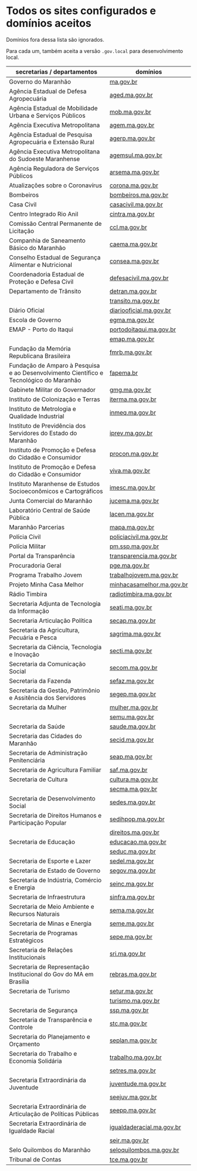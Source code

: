 # Todos os sites configurados e domínios aceitos

Domínios fora dessa lista são ignorados.

Para cada um, também aceita a versão `.gov.local` para desenvolvimento local.

| secretarias / departamentos                                                                | domínios                                                         |
|--------------------------------------------------------------------------------------------|------------------------------------------------------------------|
| Governo do Maranhão                                                                        | [ma.gov.br](https://ma.gov.br)                                   |
| Agência Estadual de Defesa Agropecuária                                                    | [aged.ma.gov.br](https://aged.ma.gov.br)                         |
| Agência Estadual de Mobilidade Urbana e Serviços Públicos                                  | [mob.ma.gov.br](https://mob.ma.gov.br)                           |
| Agência Executiva Metropolitana                                                            | [agem.ma.gov.br](https://agem.ma.gov.br)                         |
| Agência Estadual de Pesquisa Agropecuária e Extensão Rural                                 | [agerp.ma.gov.br](https://agerp.ma.gov.br)                       |
| Agência Executiva Metropolitana do Sudoeste Maranhense                                     | [agemsul.ma.gov.br](https://agemsul.ma.gov.br)                   |
| Agência Reguladora de Serviços Públicos                                                    | [arsema.ma.gov.br](https://arsema.ma.gov.br)                     |
| Atualizações sobre o Coronavírus                                                           | [corona.ma.gov.br](https://corona.ma.gov.br)                     |
| Bombeiros                                                                                  | [bombeiros.ma.gov.br](https://bombeiros.ma.gov.br)               |
| Casa Civil                                                                                 | [casacivil.ma.gov.br](https://casacivil.ma.gov.br)               |
| Centro Integrado Rio Anil                                                                  | [cintra.ma.gov.br](https://cintra.ma.gov.br)                     |
| Comissão Central Permanente de Licitação                                                   | [ccl.ma.gov.br](https://ccl.ma.gov.br)                           |
| Companhia de Saneamento Básico do Maranhão                                                 | [caema.ma.gov.br](https://caema.ma.gov.br)                       |
| Conselho Estadual de Segurança Alimentar e Nutricional                                     | [consea.ma.gov.br](https://consea.ma.gov.br)                     |
| Coordenadoria Estadual de Proteção e Defesa Civil                                          | [defesacivil.ma.gov.br](https://defesacivil.ma.gov.br)           |
| Departamento de Trânsito                                                                   | [detran.ma.gov.br](https://detran.ma.gov.br)                     |
|                                                                                            | [transito.ma.gov.br](https://transito.ma.gov.br)                 |
| Diário Oficial                                                                             | [diariooficial.ma.gov.br](https://diariooficial.ma.gov.br)       |
| Escola de Governo                                                                          | [egma.ma.gov.br](https://egma.ma.gov.br)                         |
| EMAP - Porto do Itaqui                                                                     | [portodoitaqui.ma.gov.br](https://portodoitaqui.ma.gov.br)       |
|                                                                                            | [emap.ma.gov.br](https://portodoitaqui.ma.gov.br)                |
| Fundação da Memória Republicana Brasileira                                                 | [fmrb.ma.gov.br](https://fmrb.ma.gov.br)                         |
| Fundação de Amparo à Pesquisa e ao Desenvolvimento Científico e Tecnológico do Maranhão    | [fapema.br](https://fapema.br)                                   |
| Gabinete Militar do Governador                                                             | [gmg.ma.gov.br](https://gmg.ma.gov.br)                           |
| Instituto de Colonização e Terras                                                          | [iterma.ma.gov.br](https://iterma.ma.gov.br)                     |
| Instituto de Metrologia e Qualidade Industrial                                             | [inmeq.ma.gov.br](https://inmeq.ma.gov.br)                       |
| Instituto de Previdência dos Servidores do Estado do Maranhão                              | [iprev.ma.gov.br](https://iprev.ma.gov.br)                       |
| Instituto de Promoção e Defesa do Cidadão e Consumidor                                     | [procon.ma.gov.br](https://procon.ma.gov.br)                     |
| Instituto de Promoção e Defesa do Cidadão e Consumidor                                     | [viva.ma.gov.br](https://viva.ma.gov.br)                         |
| Instituto Maranhense de Estudos Socioeconômicos e Cartográficos                            | [imesc.ma.gov.br](https://imesc.ma.gov.br)                       |
| Junta Comercial do Maranhão                                                                | [jucema.ma.gov.br](https://jucema.ma.gov.br)                     |
| Laboratório Central de Saúde Pública                                                       | [lacen.ma.gov.br](https://lacen.ma.gov.br)                       |
| Maranhão Parcerias                                                                         | [mapa.ma.gov.br](https://mapa.ma.gov.br)                         |
| Polícia Civil                                                                              | [policiacivil.ma.gov.br](https://policiacivil.ma.gov.br)         |
| Polícia Militar                                                                            | [pm.ssp.ma.gov.br](https://pm.ssp.ma.gov.br)                     |
| Portal da Transparência                                                                    | [transparencia.ma.gov.br](https://transparencia.ma.gov.br)       |
| Procuradoria Geral                                                                         | [pge.ma.gov.br](https://pge.ma.gov.br)                           |
| Programa Trabalho Jovem                                                                    | [trabalhojovem.ma.gov.br](https://trabalhojovem.ma.gov.br)       |
| Projeto Minha Casa Melhor                                                                  | [minhacasamelhor.ma.gov.br](https://minhacasamelhor.ma.gov.br)   |
| Rádio Timbira                                                                              | [radiotimbira.ma.gov.br](https://radiotimbira.ma.gov.br)         |
| Secretaria Adjunta de Tecnologia da Informação                                             | [seati.ma.gov.br](https://seati.ma.gov.br)                       |
| Secretaria Articulação Política                                                            | [secap.ma.gov.br](https://secap.ma.gov.br)                       |
| Secretaria da Agricultura, Pecuária e Pesca                                                | [sagrima.ma.gov.br](https://sagrima.ma.gov.br)                   |
| Secretaria da Ciência, Tecnologia e Inovação                                               | [secti.ma.gov.br](https://secti.ma.gov.br)                       |
| Secretaria da Comunicação Social                                                           | [secom.ma.gov.br](https://secom.ma.gov.br)                       |
| Secretaria da Fazenda                                                                      | [sefaz.ma.gov.br](https://sefaz.ma.gov.br)                       |
| Secretaria da Gestão, Patrimônio e Assitência dos Servidores                               | [segep.ma.gov.br](https://segep.ma.gov.br)                       |
| Secretaria da Mulher                                                                       | [mulher.ma.gov.br](https://mulher.ma.gov.br)                     |
|                                                                                            | [semu.ma.gov.br](https://semu.ma.gov.br)                         |
| Secretaria da Saúde                                                                        | [saude.ma.gov.br](https://saude.ma.gov.br)                       |
| Secretaria das Cidades do Maranhão                                                         | [secid.ma.gov.br](https://secid.ma.gov.br)                       |
| Secretaria de Administração Penitenciária                                                  | [seap.ma.gov.br](https://seap.ma.gov.br)                         |
| Secretaria de Agricultura Familiar                                                         | [saf.ma.gov.br](https://saf.ma.gov.br)                           |
| Secretaria de Cultura                                                                      | [cultura.ma.gov.br](https://cultura.ma.gov.br)                   |
|                                                                                            | [secma.ma.gov.br](https://secma.ma.gov.br)                       |
| Secretaria de Desenvolvimento Social                                                       | [sedes.ma.gov.br](https://sedes.ma.gov.br)                       |
| Secretaria de Direitos Humanos e Participação Popular                                      | [sedihpop.ma.gov.br](https://sedihpop.ma.gov.br)                 |
|                                                                                            | [direitos.ma.gov.br](https://direitos.ma.gov.br)                 |
| Secretaria de Educação                                                                     | [educacao.ma.gov.br](https://educacao.ma.gov.br)                 |
|                                                                                            | [seduc.ma.gov.br](https://seduc.ma.gov.br)                       |
| Secretaria de Esporte e Lazer                                                              | [sedel.ma.gov.br](https://sedel.ma.gov.br)                       |
| Secretaria de Estado de Governo                                                            | [segov.ma.gov.br](https://segov.ma.gov.br)                       |
| Secretaria de Indústria, Comércio e Energia                                                | [seinc.ma.gov.br](https://seinc.ma.gov.br)                       |
| Secretaria de Infraestrutura                                                               | [sinfra.ma.gov.br](https://sinfra.ma.gov.br)                     |
| Secretaria de Meio Ambiente e Recursos Naturais                                            | [sema.ma.gov.br](https://sema.ma.gov.br)                         |
| Secretaria de Minas e Energia                                                              | [seme.ma.gov.br](https://seme.ma.gov.br)                         |
| Secretaria de Programas Estratégicos                                                       | [sepe.ma.gov.br](https://sepe.ma.gov.br)                         |
| Secretaria de Relações Institucionais                                                      | [sri.ma.gov.br](https://sri.ma.gov.br)                           |
| Secretaria de Representação Institucional do Gov do MA em Brasília                         | [rebras.ma.gov.br](https://rebras.ma.gov.br)                     |
| Secretaria de Turismo                                                                      | [setur.ma.gov.br](https://turismo.ma.gov.br)                     |
|                                                                                            | [turismo.ma.gov.br](https://turismo.ma.gov.br)                   |
| Secretaria de Segurança                                                                    | [ssp.ma.gov.br](https://ssp.ma.gov.br)                           |
| Secretaria de Transparência e Controle                                                     | [stc.ma.gov.br](https://stc.ma.gov.br)                           |
| Secretaria do Planejamento e Orçamento                                                     | [seplan.ma.gov.br](https://seplan.ma.gov.br)                     |
| Secretaria do Trabalho e Economia Solidária                                                | [trabalho.ma.gov.br](https://trabalho.ma.gov.br)                 |
|                                                                                            | [setres.ma.gov.br](https://setres.ma.gov.br)                     |
| Secretaria Extraordinária da Juventude                                                     | [juventude.ma.gov.br](https://juventude.ma.gov.br)               |
|                                                                                            | [seejuv.ma.gov.br](https://seejuv.ma.gov.br)                     |
| Secretaria Extraordinária de Articulação de Políticas Públicas                             | [seepp.ma.gov.br](https://seepp.ma.gov.br)                       |
| Secretaria Extraordinária de Igualdade Racial                                              | [igualdaderacial.ma.gov.br](https://igualdaderacial.ma.gov.br)   |
|                                                                                            | [seir.ma.gov.br](https://seir.ma.gov.br)                         |
| Selo Quilombos do Maranhão                                                                 | [seloquilombos.ma.gov.br](https://seloquilombos.ma.gov.br)       |
| Tribunal de Contas                                                                         | [tce.ma.gov.br](https://tce.ma.gov.br)                           |
